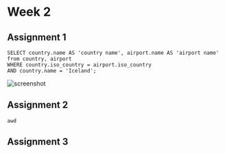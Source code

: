 # Week 2

## Assignment 1
`SELECT country.name AS 'country name', airport.name AS 'airport name' from country, airport` <br>
`WHERE country.iso_country = airport.iso_country` <br>
`AND country.name = 'Iceland';`

![screenshot]()

## Assignment 2
`awd`



## Assignment 3
